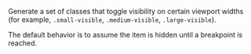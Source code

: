 Generate a set of classes that toggle visibility on certain viewport widths (for example, `.small-visible`, `.medium-visible`, `.large-visible`).

The default behavior is to assume the item is hidden until a breakpoint is reached.

